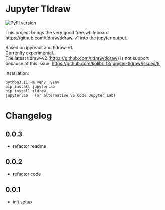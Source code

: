 # Jupyter Tldraw

[![PyPI version](https://img.shields.io/pypi/v/tldraw.svg)](https://pypi.org/project/tldraw/)


This project brings the very good free whiteboard https://github.com/tldraw/tldraw-v1 into the jupyter output.

Based on ipyreact and tldraw-v1.  
Currenlty experimental.  
The latest tldraw-v2 (https://github.com/tldraw/tldraw) is not support because of this issue: https://github.com/kolibril13/jupyter-tldraw/issues/9

Installation:
```
python3.11 -m venv .venv
pip install jupyterlab
pip install tldraw
jupyterlab   (or alternative VS Code Jupyter Lab)
```



# Changelog

## 0.0.3

* refactor readme

## 0.0.2

* refactor code

## 0.0.1

* init setup